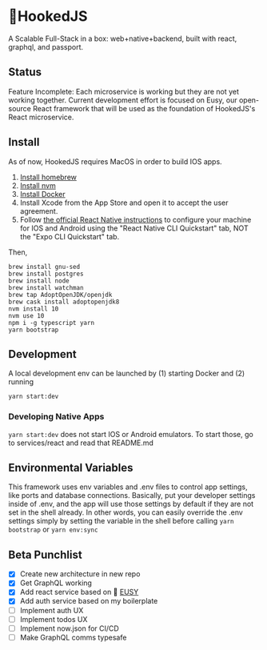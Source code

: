 # 🍰HookedJS

A Scalable Full-Stack in a box: web+native+backend, built with react, graphql, and passport.

## Status

Feature Incomplete: Each microservice is working but they are not yet working together. Current development effort is focused on Eusy, our open-source React framework that will be used as the foundation of HookedJS's React microservice.

## Install

As of now, HookedJS requires MacOS in order to build IOS apps.

1. [Install homebrew](https://brew.sh/)
2. [Install nvm](https://github.com/nvm-sh/nvm#install--update-script)
3. [Install Docker](https://docs.docker.com/docker-for-mac/install/)
1. Install Xcode from the App Store and open it to accept the user agreement.
2. Follow [the official React Native instructions](https://facebook.github.io/react-native/docs/getting-started.html) to configure your machine for IOS and Android using the "React Native CLI Quickstart" tab, NOT the "Expo CLI Quickstart" tab.

Then, 

```
brew install gnu-sed
brew install postgres
brew install node
brew install watchman
brew tap AdoptOpenJDK/openjdk
brew cask install adoptopenjdk8
nvm install 10
nvm use 10
npm i -g typescript yarn
yarn bootstrap
```

## Development

A local development env can be launched by (1) starting Docker and (2) running 

```
yarn start:dev
```

### Developing Native Apps

`yarn start:dev` does not start IOS or Android emulators. To start those, go to services/react and read that README.md

## Environmental Variables

This framework uses env variables and .env files to control app settings, 
like ports and database connections. Basically, put your developer settings
inside of .env, and the app will use those settings by default if
they are not set in the shell already. In other words, you can easily 
override the .env settings simply by setting the variable in the 
shell before calling `yarn bootstrap` or `yarn env:sync`


## Beta Punchlist

- [x] Create new architecture in new repo
- [x] Get GraphQL working
- [x] Add react service based on 🍰 [EUSY](https://github.com/hookedjs/eusy)
- [x] Add auth service based on my boilerplate
- [ ] Implement auth UX
- [ ] Implement todos UX
- [ ] Implement now.json for CI/CD
- [ ] Make GraphQL comms typesafe
